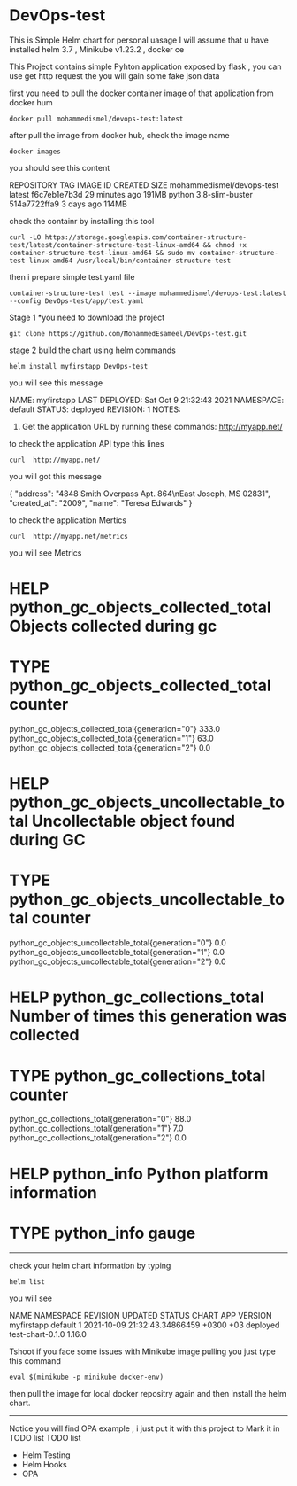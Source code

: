 # DevOps-test
This is Simple Helm chart for personal uasage 
I will assume that u have installed helm 3.7 , Minikube v1.23.2 , docker ce

This Project contains simple Pyhton application exposed by flask , you can use get http request the you will gain some fake json data

first you need to pull the docker container image of that application from docker hum

```
docker pull mohammedismel/devops-test:latest
```
after pull the image from docker hub, check the image name 
```
docker images
```
you should see this content 

REPOSITORY                                         TAG               IMAGE ID       CREATED          SIZE
mohammedismel/devops-test                          latest            f6c7eb1e7b3d   29 minutes ago   191MB
python                                             3.8-slim-buster   514a7722ffa9   3 days ago       114MB          

check the containr by installing this tool
```
curl -LO https://storage.googleapis.com/container-structure-test/latest/container-structure-test-linux-amd64 && chmod +x container-structure-test-linux-amd64 && sudo mv container-structure-test-linux-amd64 /usr/local/bin/container-structure-test
```
then i prepare simple test.yaml file 
```
container-structure-test test --image mohammedismel/devops-test:latest --config DevOps-test/app/test.yaml
```

Stage 1
*you need to download the project
```
git clone https://github.com/MohammedEsameel/DevOps-test.git
```
stage 2 build the chart using helm commands
```
helm install myfirstapp DevOps-test
```
you will see this message 

NAME: myfirstapp
LAST DEPLOYED: Sat Oct  9 21:32:43 2021
NAMESPACE: default
STATUS: deployed
REVISION: 1
NOTES:
1. Get the application URL by running these commands:
  http://myapp.net/

to check the application API type this lines
```
curl  http://myapp.net/
```
you will got this message 

{
  "address": "4848 Smith Overpass Apt. 864\nEast Joseph, MS 02831", 
  "created_at": "2009", 
  "name": "Teresa Edwards"
}


to check the application Mertics 
```
curl  http://myapp.net/metrics
```
you will see Metrics
# HELP python_gc_objects_collected_total Objects collected during gc
# TYPE python_gc_objects_collected_total counter
python_gc_objects_collected_total{generation="0"} 333.0
python_gc_objects_collected_total{generation="1"} 63.0
python_gc_objects_collected_total{generation="2"} 0.0
# HELP python_gc_objects_uncollectable_total Uncollectable object found during GC
# TYPE python_gc_objects_uncollectable_total counter
python_gc_objects_uncollectable_total{generation="0"} 0.0
python_gc_objects_uncollectable_total{generation="1"} 0.0
python_gc_objects_uncollectable_total{generation="2"} 0.0
# HELP python_gc_collections_total Number of times this generation was collected
# TYPE python_gc_collections_total counter
python_gc_collections_total{generation="0"} 88.0
python_gc_collections_total{generation="1"} 7.0
python_gc_collections_total{generation="2"} 0.0
# HELP python_info Python platform information
# TYPE python_info gauge
---

check your helm chart information by typing 
```
helm list
```
you will see

NAME      	NAMESPACE	REVISION	UPDATED                               	STATUS  	CHART           	APP VERSION
myfirstapp	default  	1       	2021-10-09 21:32:43.34866459 +0300 +03	deployed	test-chart-0.1.0	1.16.0     



Tshoot
if you face some issues with Minikube image pulling you just type this command 
```
eval $(minikube -p minikube docker-env)
```
then pull the image for local docker repositry again 
and then install the helm chart.

---
Notice you will find OPA example , i just put it with this project to Mark it in TODO list
TODO list
* Helm Testing
* Helm Hooks
* OPA

